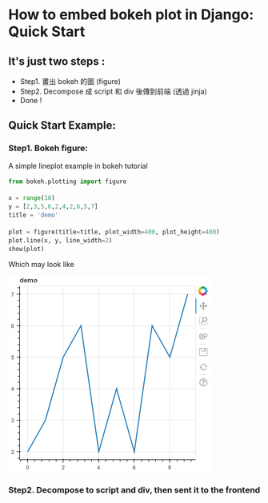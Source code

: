 # How to embed bokeh plot in Django: Quick Start

## It's just two steps :
- Step1. 畫出 bokeh 的圖 (figure)
- Step2. Decompose 成 script 和 div 後傳到前端 (透過 jinja)
- Done !

## Quick Start Example:
### Step1. Bokeh figure:    
A simple lineplot example in bokeh tutorial

```python
from bokeh.plotting import figure

x = range(10)
y = [2,3,5,6,2,4,2,6,5,7]
title = 'demo'

plot = figure(title=title, plot_width=400, plot_height=400)
plot.line(x, y, line_width=2)
show(plot)
```    

Which may look like    

![](./github_imgs/example_lineplot01.png)


### Step2. Decompose to script and div, then sent it to the frontend

